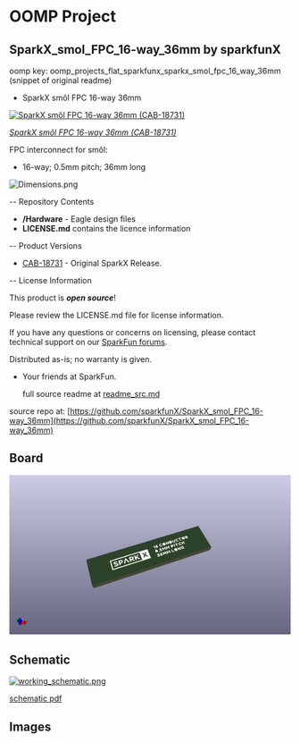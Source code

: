 # OOMP Project  
## SparkX_smol_FPC_16-way_36mm  by sparkfunX  
  
oomp key: oomp_projects_flat_sparkfunx_sparkx_smol_fpc_16_way_36mm  
(snippet of original readme)  
  
- SparkX smôl FPC 16-way 36mm  
  
[![SparkX smôl FPC 16-way 36mm (CAB-18731)](https://cdn.sparkfun.com/assets/parts/1/8/0/6/3/18731-FPC_Ribbon_Cable_16-pin_0.5mm_36mm-length-01.jpg)](https://www.sparkfun.com/products/18731)  
  
[*SparkX smôl FPC 16-way 36mm (CAB-18731)*](https://www.sparkfun.com/products/18731)  
  
FPC interconnect for smôl:  
- 16-way; 0.5mm pitch; 36mm long  
  
![Dimensions.png](./img/Dimensions.png)  
  
-- Repository Contents  
  
- **/Hardware** - Eagle design files  
- **LICENSE.md** contains the licence information  
  
-- Product Versions  
  
- [CAB-18731](https://www.sparkfun.com/products/18731) - Original SparkX Release.  
  
-- License Information  
  
This product is _**open source**_!  
  
Please review the LICENSE.md file for license information.  
  
If you have any questions or concerns on licensing, please contact technical support on our [SparkFun forums](https://forum.sparkfun.com/viewforum.php?f=123).  
  
Distributed as-is; no warranty is given.  
  
- Your friends at SparkFun.  
  
  full source readme at [readme_src.md](readme_src.md)  
  
source repo at: [https://github.com/sparkfunX/SparkX_smol_FPC_16-way_36mm](https://github.com/sparkfunX/SparkX_smol_FPC_16-way_36mm)  
## Board  
  
[![working_3d.png](working_3d_600.png)](working_3d.png)  
## Schematic  
  
[![working_schematic.png](working_schematic_600.png)](working_schematic.png)  
  
[schematic pdf](working_schematic.pdf)  
## Images  
